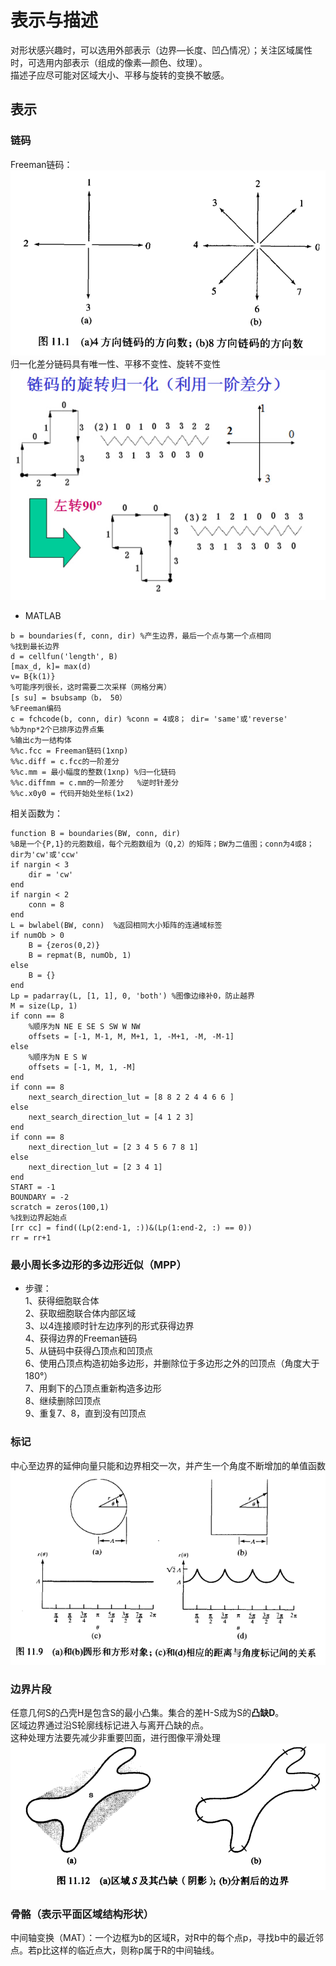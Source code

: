 # 表示与描述 
对形状感兴趣时，可以选用外部表示（边界—长度、凹凸情况）；关注区域属性时，可选用内部表示（组成的像素—颜色、纹理）。     
描述子应尽可能对区域大小、平移与旋转的变换不敏感。
## 表示
### 链码
Freeman链码：
![logo](./images/lianma.PNG)
归一化差分链码具有唯一性、平移不变性、旋转不变性     
![logo](./images/diff.PNG)
* MATLAB

``` 
b = boundaries(f, conn, dir) %产生边界，最后一个点与第一个点相同
%找到最长边界
d = cellfun('length', B)
[max_d, k]= max(d)
v= B{k(1)}
%可能序列很长，这时需要二次采样（网格分离）
[s su] = bsubsamp（b， 50）
%Freeman编码
c = fchcode(b, conn, dir) %conn = 4或8； dir= 'same'或'reverse'
%b为np*2个已排序边界点集
%输出c为一结构体
%%c.fcc = Freeman链码(1xnp)
%%c.diff = c.fcc的一阶差分
%%c.mm = 最小幅度的整数(1xnp) %归一化链码
%%c.diffmm = c.mm的一阶差分   %逆时针差分
%%c.x0y0 = 代码开始处坐标(1x2)
```
相关函数为：
``` 
function B = boundaries(BW, conn, dir)
%B是一个{P,1}的元胞数组，每个元胞数组为（Q,2）的矩阵；BW为二值图；conn为4或8；dir为'cw'或'ccw'
if nargin < 3
    dir = 'cw'
end
if nargin < 2
    conn = 8
end
L = bwlabel(BW, conn)  %返回相同大小矩阵的连通域标签
if numOb > 0
    B = {zeros(0,2)}
    B = repmat(B, numOb, 1)
else
    B = {}
end
Lp = padarray(L, [1, 1], 0, 'both') %图像边缘补0，防止越界
M = size(Lp, 1)
if conn == 8
    %顺序为N NE E SE S SW W NW
    offsets = [-1, M-1, M, M+1, 1, -M+1, -M, -M-1]
else
    %顺序为N E S W 
    offsets = [-1, M, 1, -M]
end
if conn == 8
    next_search_direction_lut = [8 8 2 2 4 4 6 6 ]
else
    next_search_direction_lut = [4 1 2 3]
end
if conn == 8
    next_direction_lut = [2 3 4 5 6 7 8 1]
else
    next_direction_lut = [2 3 4 1]
end
START = -1
BOUNDARY = -2
scratch = zeros(100,1)
%找到边界起始点
[rr cc] = find((Lp(2:end-1, :))&(Lp(1:end-2, :) == 0))
rr = rr+1

```

### 最小周长多边形的多边形近似（MPP）
* 步骤：    
1、获得细胞联合体    
2、获取细胞联合体内部区域     
3、以4连接顺时针左边序列的形式获得边界     
4、获得边界的Freeman链码     
5、从链码中获得凸顶点和凹顶点     
6、使用凸顶点构造初始多边形，并删除位于多边形之外的凹顶点（角度大于180°）    
7、用剩下的凸顶点重新构造多边形    
8、继续删除凹顶点    
9、重复7、8，直到没有凹顶点     

### 标记
中心至边界的延伸向量只能和边界相交一次，并产生一个角度不断增加的单值函数     
![logo](./images/biaoji.PNG)
### 边界片段
任意几何S的凸壳H是包含S的最小凸集。集合的差H-S成为S的**凸缺D**。   
区域边界通过沿S轮廓线标记进入与离开凸缺的点。   
这种处理方法要先减少非重要凹面，进行图像平滑处理
![logo](./images/bianjiepianduan.PNG)

### 骨骼（表示平面区域结构形状）
中间轴变换（MAT）：一个边框为b的区域R，对R中的每个点p，寻找b中的最近邻点。若p比这样的临近点大，则称p属于R的中间轴线。